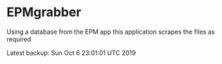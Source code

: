 # EPMgrabber
Using a database from the EPM app this application scrapes the files as required


Latest backup: Sun Oct 6 23:01:01 UTC 2019
